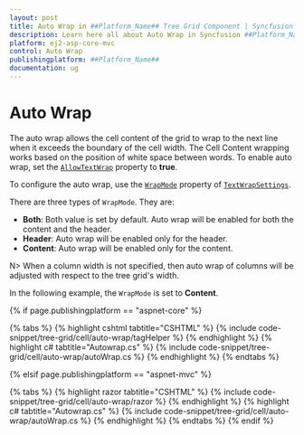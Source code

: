 ```yaml
---
layout: post
title: Auto Wrap in ##Platform_Name## Tree Grid Component | Syncfusion
description: Learn here all about Auto Wrap in Syncfusion ##Platform_Name## Tree Grid component of Syncfusion Essential JS 2 and more.
platform: ej2-asp-core-mvc
control: Auto Wrap
publishingplatform: ##Platform_Name##
documentation: ug
---
```


# Auto Wrap

The auto wrap allows the cell content of the grid to wrap to the next line when it exceeds the boundary of the cell width. The Cell Content wrapping works based on the position of white space between words. To enable auto wrap, set the [`AllowTextWrap`](https://help.syncfusion.com/cr/aspnetmvc-js2/Syncfusion.EJ2.TreeGrid.TreeGrid.html#Syncfusion_EJ2_TreeGrid_TreeGrid_AllowTextWrap) property to **true**. 

To configure the auto wrap, use the [`WrapMode`](https://help.syncfusion.com/cr/aspnetmvc-js2/Syncfusion.EJ2.TreeGrid.TreeGridTextWrapSettings.html#Syncfusion_EJ2_TreeGrid_TreeGridTextWrapSettings_WrapMode) property of [`TextWrapSettings`](https://help.syncfusion.com/cr/aspnetmvc-js2/Syncfusion.EJ2.TreeGrid.TreeGridTextWrapSettings.html).

There are three types of `WrapMode`. They are:

* **Both**: Both value is set by default. Auto wrap will be enabled for both the content and the header.
* **Header**: Auto wrap will be enabled only for the header.
* **Content**: Auto wrap will be enabled only for the content.

N> When a column width is not specified, then auto wrap of columns will be adjusted with respect to the tree grid's width.

In the following example, the `WrapMode` is set to **Content**.

{% if page.publishingplatform == "aspnet-core" %}

{% tabs %}
{% highlight cshtml tabtitle="CSHTML" %}
{% include code-snippet/tree-grid/cell/auto-wrap/tagHelper %}
{% endhighlight %}
{% highlight c# tabtitle="Autowrap.cs" %}
{% include code-snippet/tree-grid/cell/auto-wrap/autoWrap.cs %}
{% endhighlight %}
{% endtabs %}

{% elsif page.publishingplatform == "aspnet-mvc" %}

{% tabs %}
{% highlight razor tabtitle="CSHTML" %}
{% include code-snippet/tree-grid/cell/auto-wrap/razor %}
{% endhighlight %}
{% highlight c# tabtitle="Autowrap.cs" %}
{% include code-snippet/tree-grid/cell/auto-wrap/autoWrap.cs %}
{% endhighlight %}
{% endtabs %}
{% endif %}

